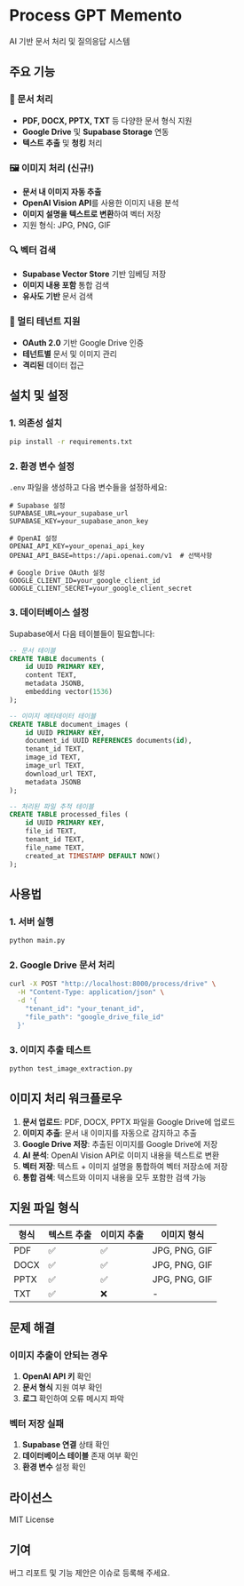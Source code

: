 # Process GPT Memento

AI 기반 문서 처리 및 질의응답 시스템

## 주요 기능

### 📄 문서 처리
- **PDF, DOCX, PPTX, TXT** 등 다양한 문서 형식 지원
- **Google Drive** 및 **Supabase Storage** 연동
- **텍스트 추출** 및 **청킹** 처리

### 🖼️ 이미지 처리 (신규!)
- **문서 내 이미지 자동 추출**
- **OpenAI Vision API**를 사용한 이미지 내용 분석
- **이미지 설명을 텍스트로 변환**하여 벡터 저장
- 지원 형식: JPG, PNG, GIF

### 🔍 벡터 검색
- **Supabase Vector Store** 기반 임베딩 저장
- **이미지 내용 포함** 통합 검색
- **유사도 기반** 문서 검색

### 🔐 멀티 테넌트 지원
- **OAuth 2.0** 기반 Google Drive 인증
- **테넌트별** 문서 및 이미지 관리
- **격리된** 데이터 접근

## 설치 및 설정

### 1. 의존성 설치
```bash
pip install -r requirements.txt
```

### 2. 환경 변수 설정
`.env` 파일을 생성하고 다음 변수들을 설정하세요:

```env
# Supabase 설정
SUPABASE_URL=your_supabase_url
SUPABASE_KEY=your_supabase_anon_key

# OpenAI 설정
OPENAI_API_KEY=your_openai_api_key
OPENAI_API_BASE=https://api.openai.com/v1  # 선택사항

# Google Drive OAuth 설정
GOOGLE_CLIENT_ID=your_google_client_id
GOOGLE_CLIENT_SECRET=your_google_client_secret
```

### 3. 데이터베이스 설정
Supabase에서 다음 테이블들이 필요합니다:

```sql
-- 문서 테이블
CREATE TABLE documents (
    id UUID PRIMARY KEY,
    content TEXT,
    metadata JSONB,
    embedding vector(1536)
);

-- 이미지 메타데이터 테이블
CREATE TABLE document_images (
    id UUID PRIMARY KEY,
    document_id UUID REFERENCES documents(id),
    tenant_id TEXT,
    image_id TEXT,
    image_url TEXT,
    download_url TEXT,
    metadata JSONB
);

-- 처리된 파일 추적 테이블
CREATE TABLE processed_files (
    id UUID PRIMARY KEY,
    file_id TEXT,
    tenant_id TEXT,
    file_name TEXT,
    created_at TIMESTAMP DEFAULT NOW()
);
```

## 사용법

### 1. 서버 실행
```bash
python main.py
```

### 2. Google Drive 문서 처리
```bash
curl -X POST "http://localhost:8000/process/drive" \
  -H "Content-Type: application/json" \
  -d '{
    "tenant_id": "your_tenant_id",
    "file_path": "google_drive_file_id"
  }'
```

### 3. 이미지 추출 테스트
```bash
python test_image_extraction.py
```

## 이미지 처리 워크플로우

1. **문서 업로드**: PDF, DOCX, PPTX 파일을 Google Drive에 업로드
2. **이미지 추출**: 문서 내 이미지를 자동으로 감지하고 추출
3. **Google Drive 저장**: 추출된 이미지를 Google Drive에 저장
4. **AI 분석**: OpenAI Vision API로 이미지 내용을 텍스트로 변환
5. **벡터 저장**: 텍스트 + 이미지 설명을 통합하여 벡터 저장소에 저장
6. **통합 검색**: 텍스트와 이미지 내용을 모두 포함한 검색 가능

## 지원 파일 형식

| 형식 | 텍스트 추출 | 이미지 추출 | 이미지 형식 |
|------|-------------|-------------|-------------|
| PDF | ✅ | ✅ | JPG, PNG, GIF |
| DOCX | ✅ | ✅ | JPG, PNG, GIF |
| PPTX | ✅ | ✅ | JPG, PNG, GIF |
| TXT | ✅ | ❌ | - |

## 문제 해결

### 이미지 추출이 안되는 경우
1. **OpenAI API 키** 확인
2. **문서 형식** 지원 여부 확인
3. **로그** 확인하여 오류 메시지 파악

### 벡터 저장 실패
1. **Supabase 연결** 상태 확인
2. **데이터베이스 테이블** 존재 여부 확인
3. **환경 변수** 설정 확인

## 라이선스

MIT License

## 기여

버그 리포트 및 기능 제안은 이슈로 등록해 주세요.